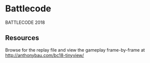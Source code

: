 # Battlecode
BATTLECODE 2018

## Resources
Browse for the replay file and view the gameplay frame-by-frame at http://anthonybau.com/bc18-tinyview/ 
